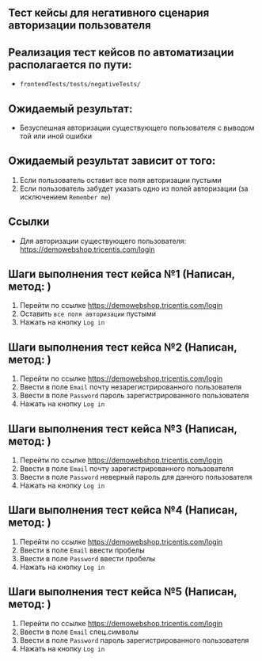 ## Тест кейсы для негативного сценария авторизации пользователя

## Реализация тест кейсов по автоматизации располагается по пути:

- `frontendTests/tests/negativeTests/`

## Ожидаемый результат:

- Безуспешная авторизации существующего пользователя с выводом той или иной ошибки

## Ожидаемый результат зависит от того:

1) Если пользователь оставит все поля авторизации пустыми
2) Если пользователь забудет указать одно из полей авторизации 
(за исключением `Remember me`)

## Ссылки

- Для авторизации существующего пользователя: https://demowebshop.tricentis.com/login

## Шаги выполнения тест кейса №1 (Написан, метод: )

1) Перейти по ссылке https://demowebshop.tricentis.com/login
2) Оставить `все поля авторизации` пустыми
3) Нажать на кнопку `Log in`

## Шаги выполнения тест кейса №2 (Написан, метод: )

1) Перейти по ссылке https://demowebshop.tricentis.com/login
2) Ввести в поле `Email` почту незарегистрированного пользователя
3) Ввести в поле `Password` пароль зарегистрированного пользователя
4) Нажать на кнопку `Log in`

## Шаги выполнения тест кейса №3 (Написан, метод: )

1) Перейти по ссылке https://demowebshop.tricentis.com/login
2) Ввести в поле `Email` почту зарегистрированного пользователя
3) Ввести в поле `Password` неверный пароль для данного пользователя
4) Нажать на кнопку `Log in`

## Шаги выполнения тест кейса №4 (Написан, метод: )

1) Перейти по ссылке https://demowebshop.tricentis.com/login
2) Ввести в поле `Email` ввести пробелы
3) Ввести в поле `Password` ввести пробелы
4) Нажать на кнопку `Log in`

## Шаги выполнения тест кейса №5 (Написан, метод: )

1) Перейти по ссылке https://demowebshop.tricentis.com/login
2) Ввести в поле `Email` спец.символы
3) Ввести в поле `Password` пароль зарегистрированного пользователя
4) Нажать на кнопку `Log in`
